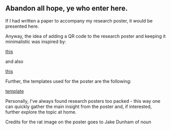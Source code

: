 ## Abandon all hope, ye who enter here.

If I had written a paper to accompany my research poster, it would be presented here.

Anyway, the idea of adding a QR code to the research poster and keeping it minimalistic was inspired by: 

[this](https://www.youtube.com/watch?v=1RwJbhkCA58)

and also

[this](https://www.youtube.com/watch?v=SYk29tnxASs&ab_channel=MikeMorrison)


Further, the templates used for the poster are the following:

[template](https://osf.io/6ua4k/)

Personally, I've always found research posters too packed - this way one can quickly gather the main insight from the poster and, if interested, further explore the topic at home.

Credits for the rat image on the poster goes to Jake Dunham of noun
